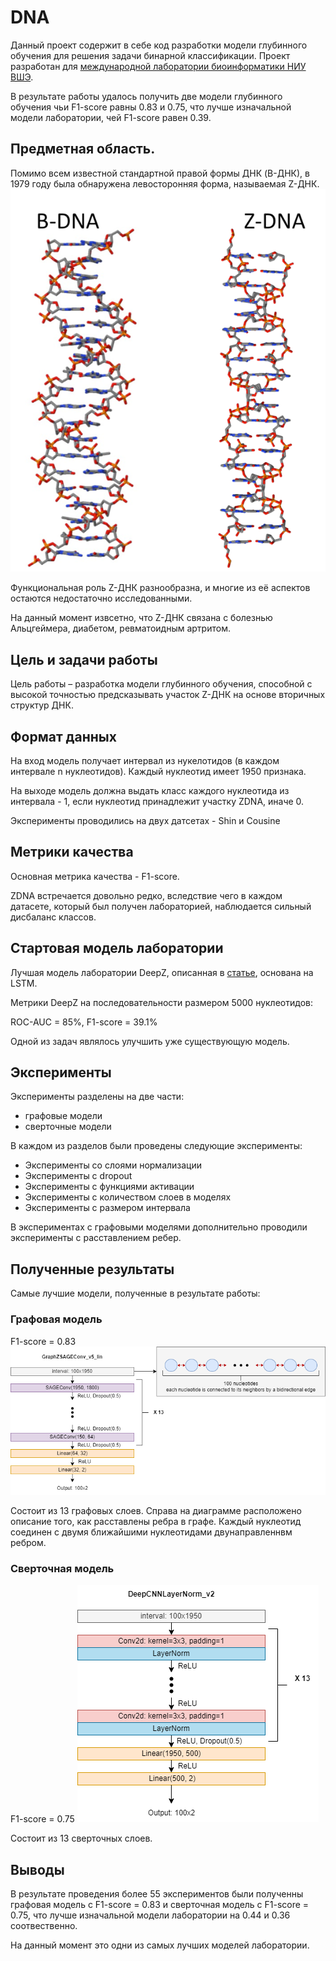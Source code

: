 # DNA

Данный проект содержит в себе код разработки модели глубинного обучения для решения задачи бинарной классификации. Проект разработан для [международной лаборатории биоинформатики НИУ ВШЭ](https://cs.hse.ru/iai/bioinform/).

В результате работы удалось получить две модели глубинного обучения чьи F1-score равны 0.83 и 0.75, что лучше изначальной модели лаборатории, чей F1-score равен 0.39.

## Предметная область.

Помимо всем известной стандартной правой формы ДНК (B-ДНК), в 1979 году была обнаружена левосторонняя форма, называемая Z-ДНК. ![текст](pictures/DNA&ZDNA.png)

Функциональная роль Z-ДНК разнообразна, и многие из её аспектов остаются недостаточно исследованными.

На данный момент извсетно, что Z-ДНК связана с болезнью Альцгеймера, диабетом, ревматоидным артритом.

## Цель и задачи работы

Цель работы – разработка модели глубинного обучения, способной с высокой точностью предсказывать участок Z-ДНК на основе вторичных структур ДНК.

## Формат данных

На вход модель получает интервал из нукелотидов (в каждом интервале n нуклеотидов). Каждый нуклеотид имеет 1950 признака.

На выходе модель должна выдать класс каждого нуклеотида из интервала - 1, если нуклеотид принадлежит участку ZDNA, иначе 0.

Эксперименты проводились на двух датсетах - Shin и Cousine

## Метрики качества

Основная метрика качества - F1-score.

ZDNA встречается довольно редко, вследствие чего в каждом датасете, который был получен лабораторией, наблюдается сильный дисбаланс классов.

## Стартовая модель лаборатории

Лучшая модель лаборатории DeepZ, описанная в [статье](https://www.nature.com/articles/s41598-020-76203-1), основана на LSTM.

Метрики DeepZ на последовательности размером 5000 нуклеотидов:

ROC-AUC = 85%, F1-score = 39.1%

Одной из задач являлось улучшить уже существующую модель.

## Эксперименты

Эксперименты разделены на две части:

- графовые модели
- сверточные модели

В каждом из разделов были проведены следующие эксперименты:

- Эксперименты со слоями нормализации
- Эксперименты с dropout
- Эксперименты с функциями активации
- Эксперименты с количеством слоев в моделях
- Эксперименты с размером интервала

В экспериментах с графовыми моделями дополнительно проводили эксперименты с расставлением ребер.

## Полученные результаты

Самые лучшие модели, полученные в результате работы:

### Графовая модель

F1-score = 0.83
![текст](pictures/SAGE81.png)

Состоит из 13 графовых слоев. Справа на диаграмме расположено описание того, как расставлены ребра в графе. Каждый нуклеотид соединен с двумя ближайшими нуклеотидами двунаправленнвм ребром.

### Сверточная модель

F1-score = 0.75
![текст](pictures/CNN75.png)

Состоит из 13 сверточных слоев.

## Выводы

В результате проведения более 55 экспериментов были полученны графовая модель с F1-score = 0.83 и сверточная модель с F1-score = 0.75, что лучше изначальной модели лаборатории на 0.44 и 0.36 соотвественно.

На данный момент это одни из самых лучших моделей лаборатории.
